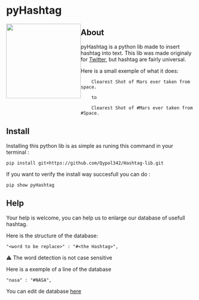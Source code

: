 # pyHashtag 
<img src="https://developer.fedoraproject.org/static/logo/python.png" style="height:200px;float:left;">




## About
pyHashtag is a python lib made to insert hashtag into text. This lib was made originaly for [Twitter](twitter.com), but hashtag are fairly universal.

Here is a small exemple of what it does:

		Clearest Shot of Mars ever taken from space.
    
		to
    
		Clearest Shot of #Mars ever taken from #Space.

## Install
Installing this python lib is as simple as runing this command in your terminal :

`pip install git+https://github.com/Qypol342/Hashtag-lib.git`

If you want to verify the install way succesfull you can do :

`pip show pyHashtag`

## Help

Your help is welcome, you can help us to enlarge our database of usefull hashtag.

Here is the structure of the database:

`"<word to be replace>" : "#<the Hashtag>",`

:warning: The word detection is not case sensitive

Here is a exemple of a line of the database

`"nasa" : "#NASA",`

You can edit de database [here](https://github.com/Qypol342/pyHashtag/edit/main/pyHashtag/hashtag_list.json) 


